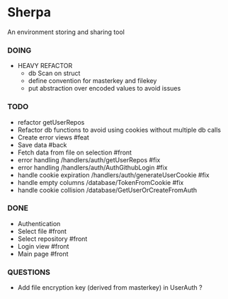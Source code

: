 # Sherpa
An environment storing and sharing tool

### DOING
- HEAVY REFACTOR
  - db Scan on struct
  - define convention for masterkey and filekey
  - put abstraction over encoded values to avoid issues

### TODO 
- refactor getUserRepos
- Refactor db functions to avoid using cookies without multiple db calls
- Create error views #feat
- Save data #back
- Fetch data from file on selection #front
- error handling /handlers/auth/getUserRepos #fix
- error handling /handlers/auth/AuthGithubLogin #fix
- handle cookie expiration /handlers/auth/generateUserCookie #fix
- handle empty columns /database/TokenFromCookie #fix
- handle cookie collision /database/GetUserOrCreateFromAuth

### DONE
- Authentication
- Select file #front
- Select repository #front
- Login view #front
- Main page #front

### QUESTIONS
- Add file encryption key (derived from masterkey) in UserAuth ?
